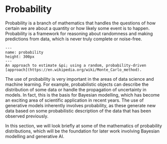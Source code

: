 # Probability

Probability is a branch of mathematics that handles the questions of how certain we are about a quantity or how likely some event is to happen. 
Probability is a framework for reasoning about randomness and making predictions from data, which is never truly complete or noise-free. 

```{figure} ../images/probability.svg
---
name: probability
height: 300px
---
An approach to estimate &pi; using a random, probability-driven [approach](https://en.wikipedia.org/wiki/Monte_Carlo_method). 
```

The use of probability is very important in the areas of data science and machine learning. 
For example, probabilistic objects can describe the distribution of some data or handle the propagation of uncertainty in models. 
In fact, this is the basis for Bayesian modelling, which has become an exciting area of scientific application in recent years. 
The use of generative models inherently involves probability, as these generate new data based on some probabilistic description of the data that has been observed previously. 

In this section, we will look briefly at some of the mathematics of probability distributions, which will be the foundation for later work involving Bayesian modelling and generative AI. 
